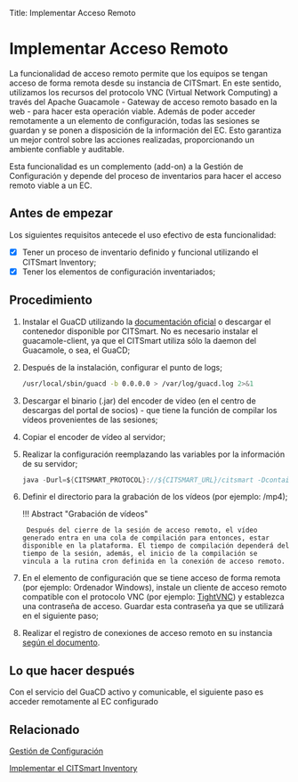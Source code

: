 Title: Implementar Acceso Remoto

# Implementar Acceso Remoto

La funcionalidad de acceso remoto permite que los equipos se tengan acceso de forma remota desde su instancia de CITSmart. En este sentido, utilizamos los recursos del protocolo VNC (Virtual Network Computing) a través del Apache Guacamole - Gateway de acceso remoto basado en la web - para hacer esta operación viable. Además de poder acceder remotamente a un elemento de configuración, todas las sesiones se guardan y se ponen a disposición de la información del EC. Esto garantiza un mejor control sobre las acciones realizadas, proporcionando un ambiente confiable y auditable.

Esta funcionalidad es un complemento (add-on) a la Gestión de Configuración y depende del proceso de inventarios para hacer el acceso remoto viable a un EC.


## Antes de empezar

Los siguientes requisitos antecede el uso efectivo de esta funcionalidad:

* [x] Tener un proceso de inventario definido y funcional utilizando el CITSmart Inventory;
* [x] Tener los elementos de configuración inventariados;

## Procedimiento

1. Instalar el GuaCD utilizando la [documentación oficial][1] o descargar el contenedor disponible por CITSmart. No es necesario 
instalar el guacamole-client, ya que el CITSmart utiliza sólo la daemon del Guacamole, o sea, el GuaCD;

2. Después de la instalación, configurar el punto de logs; 

    ```sh
    /usr/local/sbin/guacd -b 0.0.0.0 > /var/log/guacd.log 2>&1
    ```

3. Descargar el binario (.jar) del encoder de vídeo (en el centro de descargas del portal de socios) - que tiene la función de compilar los vídeos provenientes de las sesiones;

4. Copiar el encoder de vídeo al servidor;

5. Realizar la configuración reemplazando las variables por la información de su servidor;

    ```java
    java -Durl=${CITSMART_PROTOCOL}://${CITSMART_URL}/citsmart -DcontainerIdentifier=${CITSMARTGUACD_ID} -DuserName=citsmart.local\\${CITSMART_LOGIN} -Dpassword=${CITSMART_PASSWORD} -jar /citsmart-guacd-encoder.jar &
    ```

6. Definir el directorio para la grabación de los vídeos (por ejemplo: /mp4);

    !!! Abstract "Grabación de vídeos"
   
        Después del cierre de la sesión de acceso remoto, el vídeo generado entra en una cola de compilación para entonces, estar               disponible en la plataforma. El tiempo de compilación dependerá del tiempo de la sesión, además, el inicio de la compilación se         vincula a la rutina cron definida en la conexión de acceso remoto.

7. En el elemento de configuración que se tiene acceso de forma remota (por ejemplo: Ordenador Windows), instale un cliente de acceso 
remoto compatible con el protocolo VNC (por ejemplo: [TightVNC][3]) y establezca una contraseña de acceso. Guardar esta contraseña ya 
que se utilizará en el siguiente paso;

8. Realizar el registro de conexiones de acceso remoto en su instancia [según el documento][4].
    
## Lo que hacer después

Con el servicio del GuaCD activo y comunicable, el siguiente paso es acceder remotamente al EC configurado

## Relacionado

[Gestión de Configuración][5]

[Implementar el CITSmart Inventory][6]

[1]:https://guacamole.apache.org/doc/gug/installing-guacamole.html
[2]:images/citsmart-guacd-encoder.jar.zip
[3]:https://www.tightvnc.com/
[4]:/es-es/citsmart-7/processes/configuration/configuration/configure-remote-access.html
[5]:/es-es/citsmart-7/processes/configuration/overview.html
[6]:https://docs-7.citsmart.com/es-es/citsmart-7/additional-features/add-ons/inventory.html
